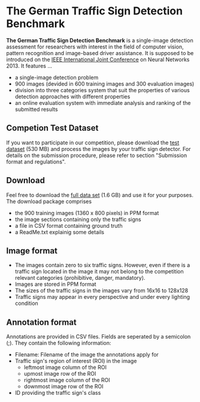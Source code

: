 # The German Traffic Sign Detection Benchmark

**The German Traffic Sign Detection Benchmark** is a single-image detection assessment for researchers with interest in the field of computer vision, pattern recognition and image-based driver assistance. It is supposed to be introduced on the [IEEE International Joint Conference](http://www.ijcnn2013.org/) on Neural Networks 2013. It features ...

- a single-image detection problem
- 900 images (devided in 600 training images and 300 evaluation images)
- division into three categories system that suit the properties of various detection approaches with different properties
- an online evaluation system with immediate analysis and ranking of the submitted results

## Competion Test Dataset

If you want to participate in our competition, please download the [test dataset](http://benchmark.ini.rub.de/Dataset_GTSDB/TestIJCNN2013.zip) (530 MB) and process the images by your traffic sign detector. For details on the submission procedure, please refer to section "Submission format and regulations".

## Download

Feel free to download the [full data set](http://benchmark.ini.rub.de/Dataset_GTSDB/FullIJCNN2013.zip) (1.6 GB) and use it for your purposes. The download package comprises

- the 900 training images (1360 x 800 pixels) in PPM format
- the image sections containing only the traffic signs
- a file in CSV format containing ground truth
- a ReadMe.txt explainig some details

## Image format

- The images contain zero to six traffic signs. However, even if there is a traffic sign located in the image it may not belong to the competition relevant categories (prohibitive, danger, mandatory).
- Images are stored in PPM format
- The sizes of the traffic signs in the images vary from 16x16 to 128x128
- Traffic signs may appear in every perspective and under every lighting condition

## Annotation format

Annotations are provided in CSV files. Fields are seperated by a semicolon (;). They contain the following information:

- Filename: Filename of the image the annotations apply for
- Traffic sign's region of interest (ROI) in the image
  - leftmost image column of the ROI
  - upmost image row of the ROI
  - rightmost image column of the ROI
  - downmost image row of the ROI
- ID providing the traffic sign's class
